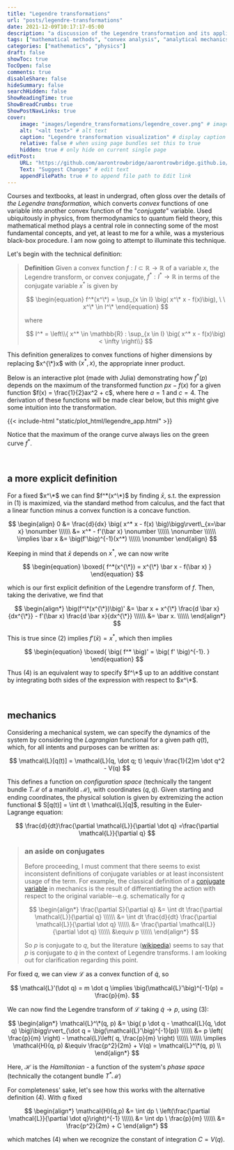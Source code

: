 ```yaml
---
title: "Legendre transformations"
url: "posts/legendre-transformations"
date: 2021-12-09T10:17:17-05:00 
description: "a discussion of the Legendre transformation and its applications to physics"
tags: ["mathematical methods", "convex analysis", "analytical mechanics"]
categories: ["mathematics", "physics"] 
draft: false
showToc: true
TocOpen: false 
comments: true 
disableShare: false
hideSummary: false 
searchHidden: false 
ShowReadingTime: true
ShowBreadCrumbs: true
ShowPostNavLinks: true 
cover:
    image: "images/legendre_transformations/legendre_cover.png" # image path/url
    alt: "<alt text>" # alt text
    caption: "Legendre transformation visualization" # display caption under cover
    relative: false # when using page bundles set this to true
    hidden: true # only hide on current single page
editPost:
    URL: "https://github.com/aarontrowbridge/aarontrowbridge.github.io/content"
    Text: "Suggest Changes" # edit text
    appendFilePath: true # to append file path to Edit link
---
```



Courses and textbooks, at least in undergrad, often gloss over the details of *the Legendre transformation*, which converts *convex* functions of one variable into another convex function of the "*conjugate*" variable. Used ubiquitously in physics, from thermodynamics to quantum field theory, this mathematical method plays a central role in connecting some of the most fundamental concepts, and yet, at least to me for a while, was a mysterious black-box procedure.  I am now going to attempt to illuminate this technique. 

Let's begin with the technical definition:

> **Definition** Given a convex function $f: I \subset \mathbb{R} \to \mathbb{R}$ of a variable $x$, the Legendre transform, or convex conjugate, $f^* : I^* \to \mathbb{R}$ in terms of the conjugate variable $x^*$ is given by
>
>$$
\begin{equation}
>f^*(x^\*) = \sup_{x \in I} \big( x^\* x - f(x)\big), \ \ x^\* \in I^\*
\end{equation}
>$$
>
>where
>
>$$
>I^* = \left\\{ x^* \in \mathbb{R} : \sup_{x \in I} \big( x^* x - f(x)\big) < \infty \right\\}
>$$

This definition generalizes to convex functions of higher dimensions by replacing $x^{\*}x$ with $\langle x^*, x \rangle$, the appropriate inner product. 

Below is an interactive plot (made with Julia) demonstrating how $f^*(p)$ depends on the maximum of the transformed function $px-f(x)$ for a given function $f(x) = \frac{1}{2}ax^2 + c$, where here $a = 1$ and $c = 4$. The derivation of these functions will be made clear below, but this might give some intuition into the transformation.

{{< include-html "static/plot_html/legendre_app.html" >}}

Notice that the maximum of the orange curve always lies on the green curve $f^*$.

<br>

## a more explicit definition

For a fixed $x^\*$ we can find $f^*(x^\*)$ by finding $\bar x$, s.t. the expression in (1) is maximized, via the standard method from calculus, and the fact that a linear function minus a convex function is a concave function.

$$
\begin{align}
0 &= \frac{d}{dx} \big( x^* x - f(x) \big)\bigg\rvert\_{x=\bar x} \nonumber \\\\\\
&= x^* - f'(\bar x) \nonumber \\\\\\
\nonumber \\\\\\
\implies \bar x &= \big(f'\big)^{-1}(x^*) \\\\\\ \nonumber 
\end{align}
$$

Keeping in mind that $\bar x$ depends on $x^*$, we can now write 

$$ 
\begin{equation}
\boxed{
f^*(x^{\*}) = x^{\*} \bar x - f(\bar x)
}
\end{equation}
$$ 

which is our first explicit definition of the Legendre transform of $f$. Then, taking the derivative, we find that 

$$
\begin{align*}
\big(f^\*(x^{\*})\big)' &= \bar x + x^{\*} \frac{d \bar x}{dx^{\*}} - f'(\bar x) \frac{d \bar x}{dx^{\*}} \\\\\\
&= \bar x. \\\\\\ 
\end{align*}
$$

This is true since (2) implies $f'(\bar x) = x^*$, which then implies 

$$
\begin{equation}
\boxed{
\big( f^* \big)' = \big( f' \big)^{-1}.
}
\end{equation}
$$

Thus (4) is an equivalent way to specify $f^\*$ up to an additive constant by integrating both sides of the expression with respect to $x^\*$. 

<br>

## mechanics

Considering a mechanical system, we can specify the dynamics of the system by considering the *Lagrangian* functional for a given path $q(t)$, which, for all intents and purposes can be written as:

$$
\mathcal{L}[q(t)] = \mathcal{L}(q, \dot q; t) \equiv \frac{1}{2}m \dot q^2 - V(q) 
$$

This defines a function on *configuration space* (technically the tangent bundle $T\mathcal{M}$ of a manifold $\mathcal{M}$), with coordinates $(q, \dot q)$. Given starting and ending coordinates, the physical solution is given by extremizing the action functional $ S[q(t)] = \int dt \ \mathcal{L}[q]$, resulting in the Euler-Lagrange equation:

$$
\frac{d}{dt}\frac{\partial \mathcal{L}}{\partial \dot q} =\frac{\partial \mathcal{L}}{\partial q} 
$$


> ### **an aside on conjugates**
>
> Before proceeding, I must comment that there seems to exist inconsistent  definitions of conjugate variables or at least inconsistent usage of the term.  For example, the classical definition of a [conjugate variable](https://en.wikipedia.org/wiki/Conjugate_variables) in mechanics is the result of differentiating the action with respect to the original variable--e.g. schematically for $q$
>
> $$
> \begin{align*}
> \frac{\partial S}{\partial q} &= \int dt \frac{\partial \mathcal{L}}{\partial q} \\\\\\
> &= \int dt \frac{d}{dt} \frac{\partial \mathcal{L}}{\partial \dot q} \\\\\\
> &= \frac{\partial \mathcal{L}}{\partial \dot q} \\\\\\
> &\equiv p \\\\\\
> \end{align*}
> $$
>
> So $p$ is conjugate to $q$, but the literature ([wikipedia](https://en.wikipedia.org/wiki/Legendre_transformation)) seems to say that $p$ is conjugate to $\dot q$ in the context of Legendre transforms.  I am looking out for clarification regarding this point.

For fixed $q$, we can view $\mathcal{L}$ as a convex function of $\dot q$, so 

$$
\mathcal{L}'(\dot q) = m \dot q \implies \big(\mathcal{L}'\big)^{-1}(p) = \frac{p}{m}.
$$

We can now find the Legendre transform of $\mathcal{L}$ taking $\dot q \to p$, using (3):

$$
\begin{align*}
\mathcal{L}^\*(q, p) &= \big( p \dot q - \mathcal{L}(q, \dot q) \big)\bigg\rvert_{\dot q = \big(\mathcal{L}'\big)^{-1}(p)} \\\\\\
&= p \left( \frac{p}{m} \right) - \mathcal{L}\left( q, \frac{p}{m} \right) \\\\\\
\\\\\\
\implies \mathcal{H}(q, p) &\equiv \frac{p^2}{2m} + V(q) = \mathcal{L}^\*(q, p) \\
\end{align*} 
$$


Here, $\mathcal{H}$ is the *Hamiltonian* - a function of the system's *phase space* (technically the cotangent bundle $T^*\mathcal{M}$)

For completeness' sake, let's see how this works with the alternative definition (4).  With $q$ fixed

$$
\begin{align*}
\mathcal{H}(q,p) &= \int dp \ \left(\frac{\partial \mathcal{L}}{\partial \dot q}\right)^{-1} \\\\\\
&= \int dp \ \frac{p}{m} \\\\\\
&= \frac{p^2}{2m} + C 
\end{align*}
$$

which matches (4) when we recognize the constant of integration $C = V(q)$.